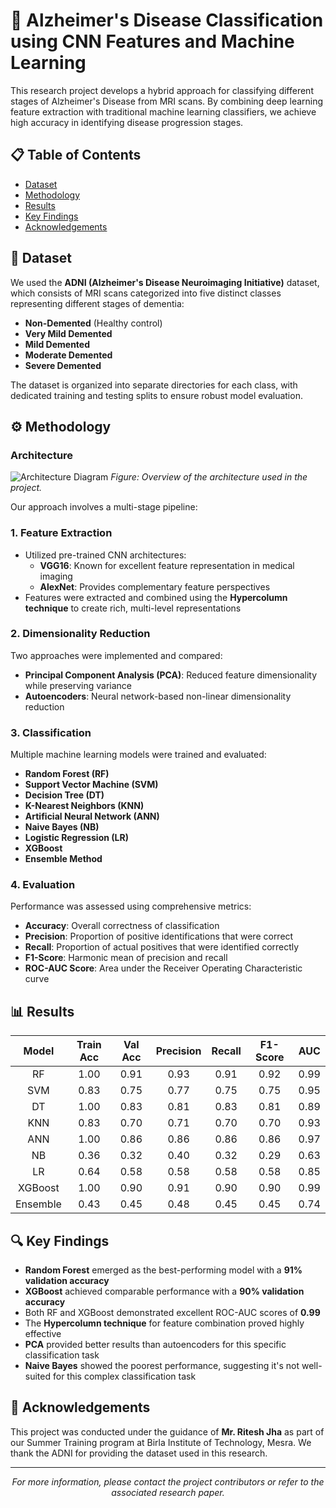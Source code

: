 # 🧠 Alzheimer's Disease Classification using CNN Features and Machine Learning

This research project develops a hybrid approach for classifying different stages of Alzheimer's Disease from MRI scans. By combining deep learning feature extraction with traditional machine learning classifiers, we achieve high accuracy in identifying disease progression stages.

## 📋 Table of Contents
- [Dataset](#-dataset)
- [Methodology](#️-methodology)
- [Results](#-results)
- [Key Findings](#-key-findings)
- [Acknowledgements](#-acknowledgements)

## 📁 Dataset

We used the **ADNI (Alzheimer's Disease Neuroimaging Initiative)** dataset, which consists of MRI scans categorized into five distinct classes representing different stages of dementia:

- **Non-Demented** (Healthy control)
- **Very Mild Demented**
- **Mild Demented**
- **Moderate Demented**
- **Severe Demented**

The dataset is organized into separate directories for each class, with dedicated training and testing splits to ensure robust model evaluation.

## ⚙️ Methodology

### **Architecture**
![Architecture Diagram](https://i.ibb.co/kVdJnQd7/diagram-export-17-4-2025-11-55-56-pm.png)
*Figure: Overview of the architecture used in the project.*

Our approach involves a multi-stage pipeline:

### 1. Feature Extraction
- Utilized pre-trained CNN architectures:
  - **VGG16**: Known for excellent feature representation in medical imaging
  - **AlexNet**: Provides complementary feature perspectives
- Features were extracted and combined using the **Hypercolumn technique** to create rich, multi-level representations

### 2. Dimensionality Reduction
Two approaches were implemented and compared:
- **Principal Component Analysis (PCA)**: Reduced feature dimensionality while preserving variance
- **Autoencoders**: Neural network-based non-linear dimensionality reduction

### 3. Classification
Multiple machine learning models were trained and evaluated:
- **Random Forest (RF)**
- **Support Vector Machine (SVM)**
- **Decision Tree (DT)**
- **K-Nearest Neighbors (KNN)**
- **Artificial Neural Network (ANN)**
- **Naive Bayes (NB)**
- **Logistic Regression (LR)**
- **XGBoost**
- **Ensemble Method**

### 4. Evaluation
Performance was assessed using comprehensive metrics:
- **Accuracy**: Overall correctness of classification
- **Precision**: Proportion of positive identifications that were correct
- **Recall**: Proportion of actual positives that were identified correctly
- **F1-Score**: Harmonic mean of precision and recall
- **ROC-AUC Score**: Area under the Receiver Operating Characteristic curve

## 📊 Results

| Model     | Train Acc | Val Acc | Precision | Recall | F1-Score | AUC    |
|:---------:|:---------:|:-------:|:---------:|:------:|:--------:|:------:|
| RF        | 1.00      | 0.91    | 0.93      | 0.91   | 0.92     | 0.99   |
| SVM       | 0.83      | 0.75    | 0.77      | 0.75   | 0.75     | 0.95   |
| DT        | 1.00      | 0.83    | 0.81      | 0.83   | 0.81     | 0.89   |
| KNN       | 0.83      | 0.70    | 0.71      | 0.70   | 0.70     | 0.93   |
| ANN       | 1.00      | 0.86    | 0.86      | 0.86   | 0.86     | 0.97   |
| NB        | 0.36      | 0.32    | 0.40      | 0.32   | 0.29     | 0.63   |
| LR        | 0.64      | 0.58    | 0.58      | 0.58   | 0.58     | 0.85   |
| XGBoost   | 1.00      | 0.90    | 0.91      | 0.90   | 0.90     | 0.99   |
| Ensemble  | 0.43      | 0.45    | 0.48      | 0.45   | 0.45     | 0.74   |

## 🔍 Key Findings

- **Random Forest** emerged as the best-performing model with a **91% validation accuracy**
- **XGBoost** achieved comparable performance with a **90% validation accuracy**
- Both RF and XGBoost demonstrated excellent ROC-AUC scores of **0.99**
- The **Hypercolumn technique** for feature combination proved highly effective
- **PCA** provided better results than autoencoders for this specific classification task
- **Naive Bayes** showed the poorest performance, suggesting it's not well-suited for this complex classification task



## 🙏 Acknowledgements

This project was conducted under the guidance of **Mr. Ritesh Jha** as part of our Summer Training program at Birla Institute of Technology, Mesra. We thank the ADNI for providing the dataset used in this research.

---

<p align="center">
  <i>For more information, please contact the project contributors or refer to the associated research paper.</i>
</p>